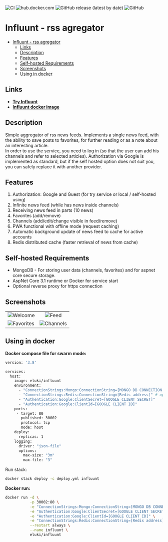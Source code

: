 ![CI](https://github.com/AMEST/Influunt/workflows/CI/badge.svg?branch=master)
![hub.docker.com](https://img.shields.io/docker/pulls/eluki/influunt.svg)
![GitHub release (latest by date)](https://img.shields.io/github/v/release/amest/influunt)
![GitHub](https://img.shields.io/github/license/amest/influunt)
# Influunt - rss agregator 
- [Influunt - rss agregator](#influunt---rss-agregator)
  - [Links](#links)
  - [Description](#description)
  - [Features](#features)
  - [Self-hosted Requirements](#self-hosted-requirements)
  - [Screenshots](#screenshots)
  - [Using in docker](#using-in-docker)
## Links
* **[Try Influunt](https://influunt.tk)**  
* **[Influunt docker image](https://hub.docker.com/r/eluki/influunt)**
## Description
Simple aggregator of rss news feeds. Implements a single news feed, with the ability to save posts to favorites, for further reading or as a note about an interesting article.   
In order to use the service, you need to log in (so that the user can add his channels and refer to selected articles). Authorization via Google is implemented as standard, but if the self hosted option does not suit you, you can safely replace it with another provider.   

## Features
1. Authorization: Google and Guest (for try service or local / self-hosted using)
1. Infinite news feed (while has news inside channels)
1. Receiving news feed in parts (10 news)
1. Favorites (add/remove)
1. Channels (add/edit/change visible in feed/remove)
1. PWA functional with offline mode (request caching)
1. Automatic background update of news feed to cache for active accounts
1. Redis distributed cache (faster retrieval of news from cache)

## Self-hosted Requirements
* MongoDB - For storing user data (channels, favorites) and for aspnet core secure storage.
* AspNet Core 3.1 runtime or Docker for service start
* Optional reverse proxy for https connection

## Screenshots
|                                                                                            |                                                                                           |
| ------------------------------------------------------------------------------------------ | :---------------------------------------------------------------------------------------: |
| ![Welcome](https://i.postimg.cc/TPkkZRgs/2020-11-28-12-37-08-localhost-06e95107c6d2.png)   |   ![Feed](https://i.postimg.cc/nzg3h0dY/2020-11-28-12-37-48-localhost-2ef2932fe865.png)   |
| ![Favorites](https://i.postimg.cc/D0GBJLHV/2020-11-28-12-38-42-localhost-0a8741ba7b25.png) | ![Channels](https://i.postimg.cc/DZ8Chtcw/2020-11-28-12-39-08-localhost-6a9aac0b8b54.png) |

## Using in docker

**Docker compose file for swarm mode:**
```Dockerfile
version: '3.8'

services:
  host:
    image: eluki/influunt
    environment:
      - "ConnectionStrings:Mongo:ConnectionString=[MONGO DB CONNECTION STRING]"
      - "ConnectionStrings:Redis:ConnectionString=[Redis address]" # optional redis-based distributed cache connection
      - "Authentication:Google:ClientSecret=[GOOGLE CLIENT SECRET]"
      - "Authentication:Google:ClientId=[GOOGLE CLIENT ID]"
    ports:
     - target: 80
       published: 30002
       protocol: tcp
       mode: host
    deploy:
      replicas: 1
    logging:
      driver: "json-file"
      options:
        max-size: "3m"
        max-file: "3"
```
Run stack:
```bash
docker stack deploy -c deploy.yml influunt
```

**Docker run:**
```bash
docker run -d \
           -p 30002:80 \
           -e "ConnectionStrings:Mongo:ConnectionString=[MONGO DB CONNECTION STRING]" \
           -e "Authentication:Google:ClientSecret=[GOOGLE CLIENT SECRET]" \
           -e "Authentication:Google:ClientId=[GOOGLE CLIENT ID]" \
           -e "ConnectionStrings:Redis:ConnectionString=[Redis address]" \
           --restart always \
           --name influunt \
           eluki/influunt
```
